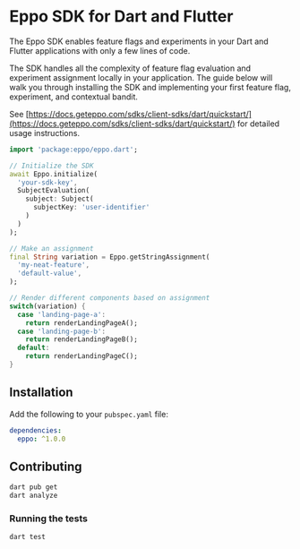 # Eppo SDK for Dart and Flutter

The Eppo SDK enables feature flags and experiments in your Dart and Flutter applications with only a few lines of code.

The SDK handles all the complexity of feature flag evaluation and experiment assignment locally in your application. 
The guide below will walk you through installing the SDK and implementing your first feature flag, experiment, and contextual bandit.

See [https://docs.geteppo.com/sdks/client-sdks/dart/quickstart/](https://docs.geteppo.com/sdks/client-sdks/dart/quickstart/) for detailed usage instructions.

```dart
import 'package:eppo/eppo.dart';

// Initialize the SDK
await Eppo.initialize(
  'your-sdk-key',
  SubjectEvaluation(
    subject: Subject(
      subjectKey: 'user-identifier'
    )
  )
);

// Make an assignment
final String variation = Eppo.getStringAssignment(
  'my-neat-feature',
  'default-value',
);

// Render different components based on assignment
switch(variation) {
  case 'landing-page-a':
    return renderLandingPageA();
  case 'landing-page-b':
    return renderLandingPageB();
  default:
    return renderLandingPageC();
}
```

## Installation

Add the following to your `pubspec.yaml` file:

```yaml
dependencies:
  eppo: ^1.0.0
```

## Contributing

```bash
dart pub get
dart analyze
```

### Running the tests

```bash
dart test
```
